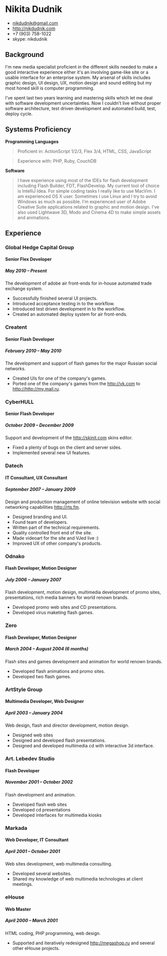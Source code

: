 # Nikita Dudnik

 * <nikdudnik@gmail.com>
 * <http://nikdudnik.com>
 * +7 (903) 758-1022
 * skype: nikdudnik

## Background

I'm new media specialist proficient in the different skills needed to make a good interactive experience either it's an involving game-like site or a usable interface for an enterprise system. My arsenal of skills includes graphic design, UI design, UX, motion design and sound editing but my most honed skill is computer programming.

I've spent last two years learning and mastering skills which let me deal with software development uncertainties. Now I couldn't live without proper software architecture, test driven development and automated build, test, deploy cycle. 

## Systems Proficiency

**Programming Languages**

 > Proficient in:  ActionScript 1/2/3, Flex 3/4, HTML, CSS, JavaScript

 > Experience with: PHP, Ruby, CouchDB

**Software**

 > I have experience using most of the IDEs for flash development including Flash Builder, FDT, FlashDevelop. My current tool of choice is IntelliJ Idea. For simple coding tasks I really like to use MacVim. I am experienced OS X user. Sometimes I use Linux and I try to avoid Windows as much as possible.
 > I'm experienced user of Adobe Creative Suite applications related to graphic and motion design. I've also used Lightwave 3D, Modo and Cinema 4D to make simple assets and animations.

## Experience


### Global Hedge Capital Group

#### Senior Flex Developer

##### May 2010 – Present

The development of adobe air front-ends for in-house automated trade exchange system.

 * Successfully finished several UI projects. 
 * Introduced acceptance testing in to the workflow.
 * Introduced test driven development in to the workflow.
 * Created an automated deploy system for air front-ends. 

### Creatent

#### Senior Flash Developer

##### February 2010 – May 2010

The development and support of flash games for the major Russian social networks.

 * Created UIs for one of the company's games.
 * Ported one of the company's games from the <http://vk.com> to <http://http://my.mail.ru>.

### CyberHULL

#### Senior Flash Developer 

##### October 2009 – December 2009

Support and development of the <http://skinit.com> skins editor.

 * Fixed a plenty of bugs on the client and server sides.
 * Implemented several new UI features.

### Datech

#### IT Consultant, UX Consultant

##### September 2007 – January 2009

Design and production management of online television website with social networking capabilities <http://rts.fm>. 

 * Designed branding and UI.
 * Found team of developers.
 * Written part of the technical requirements.
 * Quality controlled front end of the site.
 * Made videoart for the site and VJed live :)
 * Improved UX of other company's products.

### Odnako

#### Flash Developer, Motion Designer

##### July 2006 – January 2007

Flash development, motion design, multimedia development of promo sites, presentations, rich media banners for world renown brands. 

 * Developed promo web sites and CD presentations.
 * Developed virus maketing flash games.

### Zero

#### Flash Developer, Motion Designer

##### March 2004 – August 2004 (6 months)

Flash sites and games development and animation for world renown brands. 

 * Developed flash animations and promo sites.
 * Developed two flash games.

### ArtStyle Group

#### Multimedia Developer, Web Designer

##### April 2003 – January 2004

Web design, flash and director development, motion design. 

 * Designed web sites
 * Designed and developed flash presentations. 
 * Designed and developed multimedia cd with interactive 3d interface.

### Art. Lebedev Studio

#### Flash Developer

##### November 2001 – October 2002

Flash development and animation.

 * Developed flash web sites
 * Developed cd presentations
 * Developed interfaces for multimedia kiosks

### Markada

#### Web Developer, IT Consultant

##### April 2001 – October 2001 

Web sites development, web multimedia consulting.

 * Developed several websites. 
 * Shared my knowledge of web multimedia technologies at client meetings.

### eHouse 

#### Web Master

##### April 2000 – March 2001

HTML coding, PHP programming, web design.

 * Supported and iteratively redesigned http://megashop.ru and several other eHouse projects.